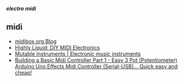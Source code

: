 _**electro midi**_

## midi

- [midibox.org Blog](http://www.midibox.org/)
- [Highly Liquid: DIY MIDI Electronics](http://www.highlyliquid.com/)
- [Mutable Instruments | Electronic music instruments](http://mutable-instruments.net/modules)
- [Building a Basic Midi Controller Part 1 - Easy 3 Pot (Potentiometer) Arduino Uno Effects Midi Controller (Serial-USB)... Quick,easy and cheap!](http://www.instructables.com/id/Easy-3-Pot-Potentiometer-Arduino-Uno-Effects-Midi-/)
